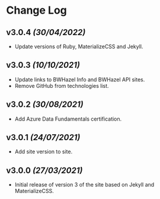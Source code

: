 # Change Log

## v3.0.4 _(30/04/2022)_

* Update versions of Ruby, MaterializeCSS and Jekyll.

## v3.0.3 _(10/10/2021)_

* Update links to BWHazel Info and BWHazel API sites.
* Remove GitHub from technologies list.

## v3.0.2 _(30/08/2021)_

* Add Azure Data Fundamentals certification.

## v3.0.1 _(24/07/2021)_

* Add site version to site.

## v3.0.0 _(27/03/2021)_

* Initial release of version 3 of the site based on Jekyll and MaterializeCSS.